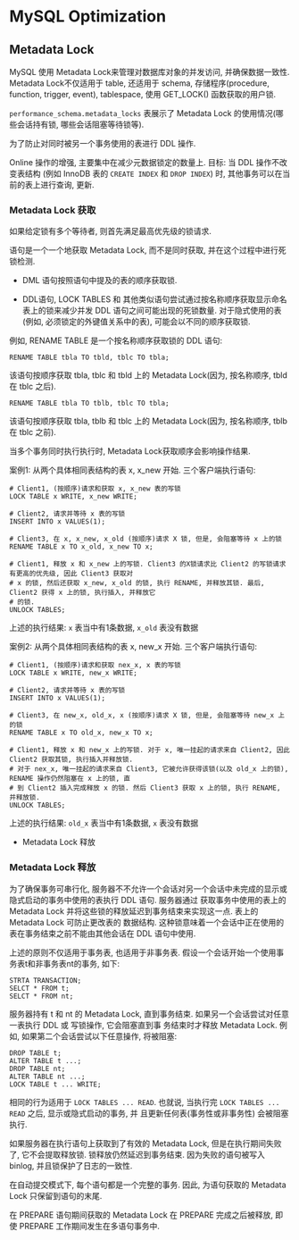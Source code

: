 # MySQL Optimization

## Metadata Lock

MySQL 使用 Metadata Lock来管理对数据库对象的并发访问, 并确保数据一致性. Metadata Lock不仅适用于 table, 还适用于
schema, 存储程序(procedure, function, trigger, event), tablespace, 使用 GET_LOCK() 函数获取的用户锁.

`performance_schema.metadata_locks` 表展示了 Metadata Lock 的使用情况(哪些会话持有锁, 哪些会话阻塞等待锁等).

为了防止对同时被另一个事务使用的表进行 DDL 操作. 

Online 操作的增强, 主要集中在减少元数据锁定的数量上. 目标: 当 DDL 操作不改变表结构 (例如 InnoDB 表的 `CREATE INDEX`
和 `DROP INDEX`) 时, 其他事务可以在当前的表上进行查询, 更新.

### Metadata Lock 获取

如果给定锁有多个等待者, 则首先满足最高优先级的锁请求.

语句是一个一个地获取 Metadata Lock, 而不是同时获取, 并在这个过程中进行死锁检测.

- DML 语句按照语句中提及的表的顺序获取锁.

- DDL语句, LOCK TABLES 和 其他类似语句尝试通过按名称顺序获取显示命名表上的锁来减少并发 DDL 语句之间可能出现的死锁数量. 
对于隐式使用的表(例如, 必须锁定的外键值关系中的表), 可能会以不同的顺序获取锁.

例如, RENAME TABLE 是一个按名称顺序获取锁的 DDL 语句:

```
RENAME TABLE tbla TO tbld, tblc TO tbla;
```

该语句按顺序获取 tbla, tblc 和 tbld 上的 Metadata Lock(因为, 按名称顺序, tbld 在 tblc 之后).

```
RENAME TABLE tbla TO tblb, tblc TO tbla;
```

该语句按顺序获取 tbla, tblb 和 tblc 上的 Metadata Lock(因为, 按名称顺序, tblb 在 tblc 之前).

当多个事务同时执行执行时, Metadata Lock获取顺序会影响操作结果.

案例1: 从两个具体相同表结构的表 x, x_new 开始. 三个客户端执行语句:

```
# Client1, (按顺序)请求和获取 x, x_new 表的写锁
LOCK TABLE x WRITE, x_new WRITE;

# Client2, 请求并等待 x 表的写锁
INSERT INTO x VALUES(1);

# Client3, 在 x, x_new, x_old (按顺序)请求 X 锁, 但是, 会阻塞等待 x 上的锁
RENAME TABLE x TO x_old, x_new TO x;

# Client1, 释放 x 和 x_new 上的写锁. Client3 的X锁请求比 Client2 的写锁请求有更高的优先级, 因此 Client3 获取对
# x 的锁, 然后还获取 x_new, x_old 的锁, 执行 RENAME, 并释放其锁. 最后, Client2 获得 x 上的锁, 执行插入, 并释放它
# 的锁. 
UNLOCK TABLES; 
```

上述的执行结果: `x` 表当中有1条数据, `x_old` 表没有数据

案例2: 从两个具体相同表结构的表 x, new_x 开始. 三个客户端执行语句:

```
# Client1, (按顺序)请求和获取 nex_x, x 表的写锁
LOCK TABLE x WRITE, new_x WRITE;

# Client2, 请求并等待 x 表的写锁
INSERT INTO x VALUES(1);

# Client3, 在 new_x, old_x, x (按顺序)请求 X 锁, 但是, 会阻塞等待 new_x 上的锁
RENAME TABLE x TO old_x, new_x TO x;

# Client1, 释放 x 和 new_x 上的写锁. 对于 x, 唯一挂起的请求来自 Client2, 因此 Client2 获取其锁, 执行插入并释放锁.
# 对于 nex_x, 唯一挂起的请求来自 Client3, 它被允许获得该锁(以及 old_x 上的锁), RENAME 操作仍然阻塞在 x 上的锁, 直
# 到 Client2 插入完成释放 x 的锁. 然后 Client3 获取 x 上的锁, 执行 RENAME, 并释放锁. 
UNLOCK TABLES; 
```

上述的执行结果: `old_x` 表当中有1条数据, `x` 表没有数据

- Metadata Lock 释放

### Metadata Lock 释放

为了确保事务可串行化, 服务器不不允许一个会话对另一个会话中未完成的显示或隐式启动的事务中使用的表执行 DDL 语句. 服务器通过
获取事务中使用的表上的 Metadata Lock 并将这些锁的释放延迟到事务结束来实现这一点. 表上的 Metadata Lock 可防止更改表的
数据结构. 这种锁意味着一个会话中正在使用的表在事务结束之前不能由其他会话在 DDL 语句中使用.

上述的原则不仅适用于事务表, 也适用于非事务表. 假设一个会话开始一个使用事务表t和非事务表nt的事务, 如下:

```
STRTA TRANSACTION;
SELCT * FROM t;
SELCT * FROM nt;
```

服务器持有 t 和 nt 的 Metadata Lock, 直到事务结束. 如果另一个会话尝试对任意一表执行 DDL 或 写锁操作, 它会阻塞直到事
务结束时才释放 Metadata Lock. 例如, 如果第二个会话尝试以下任意操作, 将被阻塞:

```
DROP TABLE t;
ALTER TABLE t ...;
DROP TABLE nt;
ALTER TABLE nt ...;
LOCK TABLE t ... WRITE;
```

相同的行为适用于 `LOCK TABLES ... READ`. 也就说, 当执行完 `LOCK TABLES ... READ` 之后, 显示或隐式启动的事务, 并
且更新任何表(事务性或非事务性) 会被阻塞执行.

如果服务器在执行语句上获取到了有效的 Metadata Lock, 但是在执行期间失败了, 它不会提取释放锁. 锁释放仍然延迟到事务结束.
因为失败的语句被写入 binlog, 并且锁保护了日志的一致性.

在自动提交模式下, 每个语句都是一个完整的事务. 因此, 为语句获取的 Metadata Lock 只保留到语句的末尾.

在 PREPARE 语句期间获取的 Metadata Lock 在 PREPARE 完成之后被释放, 即使 PREPARE 工作期间发生在多语句事务中.

